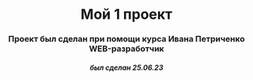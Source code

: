 <h1 align="center">Мой 1 проект</h1>
<h3 align="center">Проект был сделан при помощи курса Ивана Петриченко WEB-разработчик</h3>
<h5 align="center">был сделан 25.06.23</h5>
